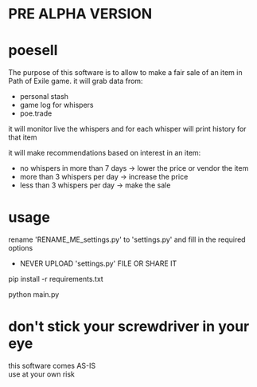 # PRE ALPHA VERSION 

# poesell
The purpose of this software is to allow to make a fair sale of an item in Path of Exile game.
it will grab data from:
- personal stash
- game log for whispers
- poe.trade

it will monitor live the whispers and for each whisper will print history for that item

it will make recommendations based on interest in an item:
- no whispers in more than 7 days -> lower the price or vendor the item
- more than 3 whispers per day -> increase the price
- less than 3 whispers per day -> make the sale

# usage
rename 'RENAME_ME_settings.py' to 'settings.py' and fill in the required options
* NEVER UPLOAD 'settings.py' FILE OR SHARE IT

pip install -r requirements.txt

python main.py

# don't stick your screwdriver in your eye
this software comes AS-IS <BR>
use at your own risk


